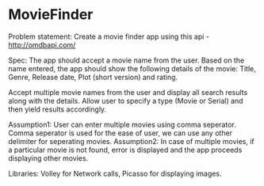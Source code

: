 # MovieFinder
Problem statement: Create a movie finder app using this api - http://omdbapi.com/

Spec: The app should accept a movie name from the user. Based on the name entered, the app should show the following details of the movie: Title, Genre, Release date, Plot (short version) and rating.

Accept multiple movie names from the user and display all search results along with the details. Allow user to specify a type (Movie or Serial) and then yield results accordingly.

Assumption1: User can enter multiple movies using comma seperator. Comma seperator is used for the ease of user, we can use any other delimiter for seperating movies.
Assumption2: In case of multiple movies, if a particular movie is not found, error is displayed and the app proceeds displaying other movies. 

Libraries: Volley for Network calls, Picasso for displaying images.
